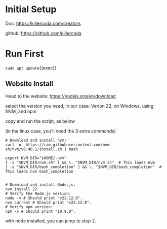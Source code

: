 
# Initial Setup

Doc: https://killercoda.com/creators

github: https://github.com/killercoda

# Run First

`sudo apt update`{{exec}}




## Website Install

Head to the website: https://nodejs.org/en/download

select the version you need, in our case: Verion 22, on Windows, using NVM, and npm

copy and run the script, as below

(in the linux case, you'll need the 3 extra commands)

```
# Download and install nvm:
curl -o- https://raw.githubusercontent.com/nvm-sh/nvm/v0.40.1/install.sh | bash

export NVM_DIR="$HOME/.nvm"
[ -s "$NVM_DIR/nvm.sh" ] && \. "$NVM_DIR/nvm.sh"  # This loads nvm
[ -s "$NVM_DIR/bash_completion" ] && \. "$NVM_DIR/bash_completion"  # This loads nvm bash_completion


# Download and install Node.js:
nvm install 22
# Verify the Node.js version:
node -v # Should print "v22.12.0".
nvm current # Should print "v22.12.0".
# Verify npm version:
npm -v # Should print "10.9.0".
```

with node installed, you can jump to step 2.
